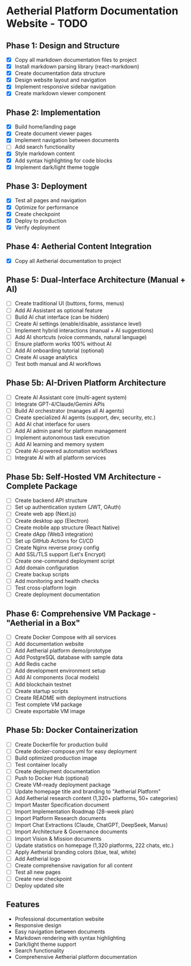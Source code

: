 # Aetherial Platform Documentation Website - TODO

## Phase 1: Design and Structure
- [x] Copy all markdown documentation files to project
- [x] Install markdown parsing library (react-markdown)
- [x] Create documentation data structure
- [x] Design website layout and navigation
- [x] Implement responsive sidebar navigation
- [x] Create markdown viewer component

## Phase 2: Implementation
- [x] Build home/landing page
- [x] Create document viewer pages
- [x] Implement navigation between documents
- [ ] Add search functionality
- [x] Style markdown content
- [x] Add syntax highlighting for code blocks
- [x] Implement dark/light theme toggle

## Phase 3: Deployment
- [x] Test all pages and navigation
- [x] Optimize for performance
- [x] Create checkpoint
- [x] Deploy to production
- [x] Verify deployment

## Phase 4: Aetherial Content Integration
- [x] Copy all Aetherial documentation to project

## Phase 5: Dual-Interface Architecture (Manual + AI)
- [ ] Create traditional UI (buttons, forms, menus)
- [ ] Add AI Assistant as optional feature
- [ ] Build AI chat interface (can be hidden)
- [ ] Create AI settings (enable/disable, assistance level)
- [ ] Implement hybrid interactions (manual + AI suggestions)
- [ ] Add AI shortcuts (voice commands, natural language)
- [ ] Ensure platform works 100% without AI
- [ ] Add AI onboarding tutorial (optional)
- [ ] Create AI usage analytics
- [ ] Test both manual and AI workflows

## Phase 5b: AI-Driven Platform Architecture
- [ ] Create AI Assistant core (multi-agent system)
- [ ] Integrate GPT-4/Claude/Gemini APIs
- [ ] Build AI orchestrator (manages all AI agents)
- [ ] Create specialized AI agents (support, dev, security, etc.)
- [ ] Add AI chat interface for users
- [ ] Add AI admin panel for platform management
- [ ] Implement autonomous task execution
- [ ] Add AI learning and memory system
- [ ] Create AI-powered automation workflows
- [ ] Integrate AI with all platform services

## Phase 5b: Self-Hosted VM Architecture - Complete Package
- [ ] Create backend API structure
- [ ] Set up authentication system (JWT, OAuth)
- [ ] Create web app (Next.js)
- [ ] Create desktop app (Electron)
- [ ] Create mobile app structure (React Native)
- [ ] Create dApp (Web3 integration)
- [ ] Set up GitHub Actions for CI/CD
- [ ] Create Nginx reverse proxy config
- [ ] Add SSL/TLS support (Let's Encrypt)
- [ ] Create one-command deployment script
- [ ] Add domain configuration
- [ ] Create backup scripts
- [ ] Add monitoring and health checks
- [ ] Test cross-platform login
- [ ] Create deployment documentation

## Phase 6: Comprehensive VM Package - "Aetherial in a Box"
- [ ] Create Docker Compose with all services
- [ ] Add documentation website
- [ ] Add Aetherial platform demo/prototype
- [ ] Add PostgreSQL database with sample data
- [ ] Add Redis cache
- [ ] Add development environment setup
- [ ] Add AI components (local models)
- [ ] Add blockchain testnet
- [ ] Create startup scripts
- [ ] Create README with deployment instructions
- [ ] Test complete VM package
- [ ] Create exportable VM image

## Phase 5b: Docker Containerization
- [ ] Create Dockerfile for production build
- [ ] Create docker-compose.yml for easy deployment
- [ ] Build optimized production image
- [ ] Test container locally
- [ ] Create deployment documentation
- [ ] Push to Docker Hub (optional)
- [ ] Create VM-ready deployment package
- [ ] Update homepage title and branding to "Aetherial Platform"
- [ ] Add Aetherial research content (1,320+ platforms, 50+ categories)
- [ ] Import Master Specification document
- [ ] Import Implementation Roadmap (28-week plan)
- [ ] Import Platform Research documents
- [ ] Import Chat Extractions (Claude, ChatGPT, DeepSeek, Manus)
- [ ] Import Architecture & Governance documents
- [ ] Import Vision & Mission documents
- [ ] Update statistics on homepage (1,320 platforms, 222 chats, etc.)
- [ ] Apply Aetherial branding colors (blue, teal, white)
- [ ] Add Aetherial logo
- [ ] Create comprehensive navigation for all content
- [ ] Test all new pages
- [ ] Create new checkpoint
- [ ] Deploy updated site

## Features
- Professional documentation website
- Responsive design
- Easy navigation between documents
- Markdown rendering with syntax highlighting
- Dark/light theme support
- Search functionality
- Comprehensive Aetherial platform documentation

